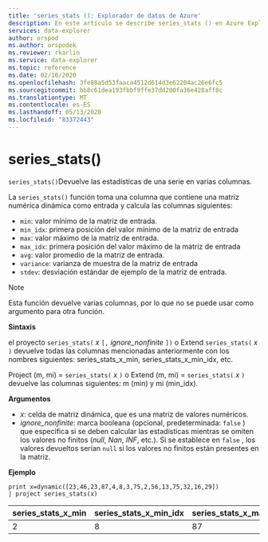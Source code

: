 ```yaml
---
title: 'series_stats (): Explorador de datos de Azure'
description: En este artículo se describe series_stats () en Azure Explorador de datos.
services: data-explorer
author: orspod
ms.author: orspodek
ms.reviewer: rkarlin
ms.service: data-explorer
ms.topic: reference
ms.date: 02/10/2020
ms.openlocfilehash: 3fe88a5d53faaca4512d614d3e62204ac26e6fc5
ms.sourcegitcommit: bb8c61dea193fbbf9ffe37dd200fa36e428aff8c
ms.translationtype: MT
ms.contentlocale: es-ES
ms.lasthandoff: 05/13/2020
ms.locfileid: "83372443"
---
```

# <a name="series_stats"></a>series_stats()

`series_stats()`Devuelve las estadísticas de una serie en varias columnas.  

La `series_stats()` función toma una columna que contiene una matriz numérica dinámica como entrada y calcula las columnas siguientes:
* `min`: valor mínimo de la matriz de entrada.
* `min_idx`: primera posición del valor mínimo de la matriz de entrada
* `max`: valor máximo de la matriz de entrada.
* `max_idx`: primera posición del valor máximo de la matriz de entrada
* `avg`: valor promedio de la matriz de entrada.
* `variance`: varianza de muestra de la matriz de entrada
* `stdev`: desviación estándar de ejemplo de la matriz de entrada.

> [!NOTE] 
> Esta función devuelve varias columnas, por lo que no se puede usar como argumento para otra función.

**Sintaxis**

el proyecto `series_stats(` *x* `[,` *ignore_nonfinite* `])` o Extend `series_stats(` *x* `)` devuelve todas las columnas mencionadas anteriormente con los nombres siguientes: series_stats_x_min, series_stats_x_min_idx, etc.
 
Project (m, mi) = `series_stats(` *x* `)` o Extend (m, mi) = `series_stats(` *x* `)` devuelve las columnas siguientes: m (min) y mi (min_idx).

**Argumentos**

* *x*: celda de matriz dinámica, que es una matriz de valores numéricos. 
* *ignore_nonfinite*: marca booleana (opcional, predeterminada: `false` ) que especifica si se deben calcular las estadísticas mientras se omiten los valores no finitos (*null*, *Nan*, *INF*, etc.). Si se establece en `false` , los valores devueltos serían `null` si los valores no finitos están presentes en la matriz.

**Ejemplo**

<!-- csl: https://help.kusto.windows.net:443/Samples -->
```kusto
print x=dynamic([23,46,23,87,4,8,3,75,2,56,13,75,32,16,29]) 
| project series_stats(x)

```

|series_stats_x_min|series_stats_x_min_idx|series_stats_x_max|series_stats_x_max_idx|series_stats_x_avg|series_stats_x_stdev|series_stats_x_variance|
|---|---|---|---|---|---|---|
|2|8|87|3|32,8|28.5036338535483|812.457142857143|
